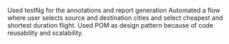 Used testNg for the annotations and report generation
Automated a flow where user selects source and destination cities and select cheapest and shortest duration flight.
Used POM as design pattern because of code reusability and scalability.
